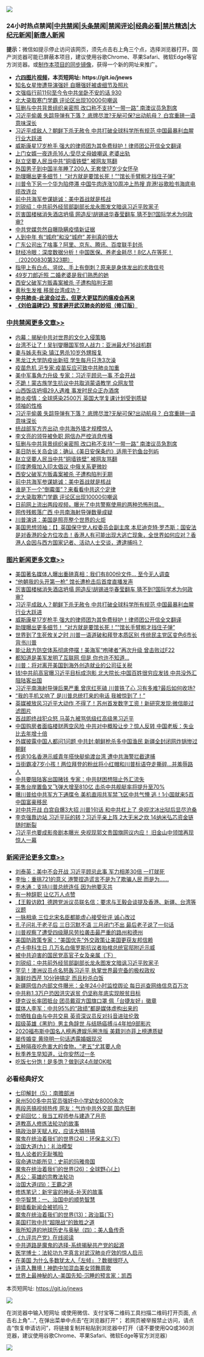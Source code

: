 ![](https://raw.githubusercontent.com/fqnews/bnews/master/64photo/fqnews-qr.jpg)

<div id="tt">
<h3>24小时热点禁闻|<a href="#%E4%B8%AD%E5%85%B1%E7%A6%81%E9%97%BB%E6%9B%B4%E5%A4%9A%E6%96%87%E7%AB%A0">中共禁闻</a>|<a href="#%E5%9B%BE%E7%89%87%E6%96%B0%E9%97%BB%E6%9B%B4%E5%A4%9A%E6%96%87%E7%AB%A0">头条禁闻</a>|<a href="#%E6%96%B0%E9%97%BB%E8%AF%84%E8%AE%BA%E6%9B%B4%E5%A4%9A%E6%96%87%E7%AB%A0">禁闻评论|<a href="#%E5%BF%85%E7%9C%8B%E7%BB%8F%E5%85%B8%E5%A5%BD%E6%96%87">经典必看|<a href="/video.md#%E7%A6%81%E7%89%87%E7%B2%BE%E9%80%89">禁片精选</a>|<a href="https://github.com/fqnews/djy/blob/master/gb/nf1351518.md#1">大纪元新闻</a>|<a href="https://github.com/fqnews/ntdtv/blob/master/gb/prog204.md#1">新唐人新闻</a></h3>
<div><b>提示：</b>微信如提示停止访问该网页，须先点击右上角三个点，选择浏览器打开。国产浏览器可能已屏蔽本项目，建议使用谷歌Chrome、苹果Safari、微软Edge等官方浏览器。或<a href="https://github.com/fqnews/bnews/blob/master/%E5%88%B6%E4%BD%9Cgit%E7%A6%81%E9%97%BB%E9%95%9C%E5%83%8F.md">制作本项目的同步镜像</a>，获得一个新的网址来推广。</div>
<ul>
<li><b><a href="http://d1.bdrive.tk/64.mp4" target="_blank">六四图片视频</a>，本页短网址: https://git.io/jnews</b></li>
<li><a href="/yule/20200830/1388085.md">知名女星惨遭导演强奸 自曝强奸被虐细节及照片</a></li>
<li><a href="/bannedvideo/20200830/1388074.md">文强临行前11句至今令中共坐卧不安的话 930</a></li>
<li><a href="/cbnews/20200830/1388033.md">北大录取寒门学霸 评论区出现10000句嘲讽</a></li>
<li><a href="/cbnews/20200830/1388202.md">狂删与中共背景组织亲密照 改口称不支持“一带一路” 南澳议员急割席</a></li>
<li><a href="/cbnews/20200830/1388250.md">习近平偷袭 失踪导弹有下落？ 底牌尽泄?无秘可保?出动航母？ 白宫重磅一语意味深长</a></li>
<li><a href="/topimagenews/20200831/1388357.md">习近平成敌人？朝鲜下杀无赦令 中共打破全球科学所有规范 中国最暴利血腥行业大跃进</a></li>
<li><a href="/topimagenews/20200830/1388071.md">威斯康星17岁枪手 强大的律师团为其免费辩护！律师团公开信全文翻译</a></li>
<li><a href="/baitai/20200830/1388220.md">上门女婿一夜连杀16人:受尽丈母娘嘲讽 老婆出轨</a></li>
<li><a href="/cbnews/20200830/1388137.md">赵立坚要人民当中共“铜墙铁壁” 被网友骂翻</a></li>
<li><a href="/baitai/20200830/1388294.md">外国男子到中国半年睡了200人 无套使17岁少女怀孕</a></li>
<li><a href="/topimagenews/20200830/1388032.md">助理曝出更多细节！ “对方就是要馆长死！”“馆长手臂粗才挡住子弹”</a></li>
<li><a href="/cnnews/20200830/1388209.md">川普令下另一个华为陷停滞 中国牛肉连涨10周冲上热搜 弃港!谷歌脸书海底电缆改连台</a></li>
<li><a href="/cbnews/20200830/1388035.md">前中共海军参谋姚诚：美中首战就是核战</a></li>
<li><a href="/comments/20200830/1388303.md">刘锐绍：中共前外经贸部副部长龙永图发文暗讽习近平败家子</a></li>
<li><a href="/topimagenews/20200831/1388362.md">厉害国楼梯消失酒店坍塌 网造反!胡锡进华春莹翻车 猜不到?国际学术为何政审?</a></li>
<li><a href="/ssgc/20200830/1388147.md">中共党媒忽然自曝隐瞒疫情新证据</a></li>
<li><a href="/lifebaike/20200830/1388195.md">人到中年 有“城府”和没“城府” 差别真的很大</a></li>
<li><a href="/baitai/20200831/1388373.md">广东公司出了啥事？阿里、京东、腾讯、百度联手封杀</a></li>
<li><a href="/bannedvideo/20200830/1388164.md">财经冷眼：深度数据分析！中国医保、养老金耗尽！8亿人在等死！（20200830第323期）</a></li>
<li><a href="/health/20200830/1388192.md">指甲上有白点、竖纹、手上有倒刺？原来是身体发出的求救信号</a></li>
<li><a href="/yule/20200831/1388387.md">49岁刀郎近照 二婚老婆是我们熟悉的她</a></li>
<li><a href="/cbnews/20200830/1388072.md">西安父破军方贩毒案被杀 子遭构陷判无期</a></li>
<li><a href="/cnnews/20200830/1388234.md">黄秋生发推 移居台湾成功？</a></li>
<li><b><a href="/comments/20200211/1275071.md" target="_blank">中共肺炎-此波会过去，但更大更猛烈的瘟疫会再来</a></b></li>
<li><b><a href="/comments/20200207/1272816.md" target="_blank">《刘伯温碑记》预言避开武汉肺炎的妙招（修订版）</a></b></li>
</ul>
</div>

<div class="catlist">
<h3><a href="/cbnews/" target="_blank">中共禁闻</a><span><a href="/cbnews/" target="_blank" rel="nofollow">更多文章>></a></span></h3>
<ul>
<li><a href="/cbnews/20200831/1388442.md" target="_blank">内幕：揭秘中共对世界的文化入侵策略</a></li>
<li><a href="/cbnews/20200831/1388431.md" target="_blank">台湾不让了！吴钊燮曝国军惊人战力：亚洲最大F16战机群</a></li>
<li><a href="/cbnews/20200831/1388430.md" target="_blank">妻与姊夫有染 镇江男杀10岁外甥报复</a></li>
<li><a href="/cbnews/20200831/1388409.md" target="_blank">黑龙江大学防疫出新招 学生每月只洗3次澡</a></li>
<li><a href="/cbnews/20200831/1388408.md" target="_blank">疫苗危机 沪专家:疫苗反应可致中共肺炎加重</a></li>
<li><a href="/cbnews/20200831/1388396.md" target="_blank">美中军事角力升级 专家：习近平顾忌一事 不会开战</a></li>
<li><a href="/cbnews/20200831/1388395.md" target="_blank">不跪！蒙古族学生抗议中共取消蒙语教学 众网友赞</a></li>
<li><a href="/cbnews/20200831/1388363.md" target="_blank">山西饭店坍塌29人遇难 事发时民众正办酒席</a></li>
<li><a href="/cbnews/20200830/1388341.md" target="_blank">肺炎疫情：全球感染2500万 英国大学复课计划受到质疑</a></li>
<li><a href="/cbnews/20200830/1388304.md" target="_blank">领袖的性格</a></li>
<li><a href="/cbnews/20200830/1388250.md" target="_blank">习近平偷袭 失踪导弹有下落？ 底牌尽泄?无秘可保?出动航母？ 白宫重磅一语意味深长</a></li>
<li><a href="/cbnews/20200830/1388238.md" target="_blank">统战部军方齐出动 中共海外猎才规模惊人</a></li>
<li><a href="/cbnews/20200830/1388231.md" target="_blank">李文亮的领导被免职 网信办严控消息传播</a></li>
<li><a href="/cbnews/20200830/1388202.md" target="_blank">狂删与中共背景组织亲密照 改口称不支持“一带一路” 南澳议员急割席</a></li>
<li><a href="/cbnews/20200830/1388188.md" target="_blank">美日防长关岛会谈：确认《美日安保条约》适用于钓鱼台列屿</a></li>
<li><a href="/cbnews/20200830/1388137.md" target="_blank">赵立坚要人民当中共“铜墙铁壁” 被网友骂翻</a></li>
<li><a href="/cbnews/20200830/1388136.md" target="_blank">印度邀俄加入印太倡议 中俄关系更微妙</a></li>
<li><a href="/cbnews/20200830/1388072.md" target="_blank">西安父破军方贩毒案被杀 子遭构陷判无期</a></li>
<li><a href="/cbnews/20200830/1388035.md" target="_blank">前中共海军参谋姚诚：美中首战就是核战</a></li>
<li><a href="/cbnews/20200830/1388034.md" target="_blank">谁是下一个“倒霉蛋”？来看看中共这个定律</a></li>
<li><a href="/cbnews/20200830/1388033.md" target="_blank">北大录取寒门学霸 评论区出现10000句嘲讽</a></li>
<li><a href="/cbnews/20200830/1387996.md" target="_blank">日前网上流出两段视频，曝光了中共警察使用的两种恐怖刑具。</a></li>
<li><a href="/cbnews/20200830/1387940.md" target="_blank">网传残骸落广西 中共南海射导弹数量成疑</a></li>
<li><a href="/cbnews/20200830/1387932.md" target="_blank">川普演讲：美国是照亮整个世界的火炬</a></li>
<li><a href="/cbnews/20200829/1387849.md" target="_blank">美国思想领袖：【】英国保守党人权委员会副主席 本尼迪克特·罗杰斯：国安法是对香港的全方位攻击！香港人有可能出现大逃亡现象，全世界如何应对？香港人会因与西方国家记者、活动人士交谈，遭逮捕吗？</a></li>

</ul>
</div>
<div class="catlist">
<h3><a href="/topimagenews/" target="_blank">图片新闻</a><span><a href="/topimagenews/" target="_blank" rel="nofollow">更多文章>></a></span></h3>
<ul>
<li><a href="/topimagenews/20200831/1388449.md" target="_blank">美国著名媒体人曝出重磅真相：我们有800份文件… 至今无人调查</a></li>
<li><a href="/topimagenews/20200831/1388426.md" target="_blank">“他朝我的头开第一枪” 馆长遭枪击后首度直播发声</a></li>
<li><a href="/topimagenews/20200831/1388362.md" target="_blank">厉害国楼梯消失酒店坍塌 网造反!胡锡进华春莹翻车 猜不到?国际学术为何政审?</a></li>
<li><a href="/topimagenews/20200831/1388357.md" target="_blank">习近平成敌人？朝鲜下杀无赦令 中共打破全球科学所有规范 中国最暴利血腥行业大跃进</a></li>
<li><a href="/topimagenews/20200830/1388071.md" target="_blank">威斯康星17岁枪手 强大的律师团为其免费辩护！律师团公开信全文翻译</a></li>
<li><a href="/topimagenews/20200830/1388032.md" target="_blank">助理曝出更多细节！ “对方就是要馆长死！”“馆长手臂粗才挡住子弹”</a></li>
<li><a href="/topimagenews/20200829/1387868.md" target="_blank">世界到了生死攸关之时 川普一语道破和拜登本质区别 传统民主党区变色6市长背书川普</a></li>
<li><a href="/topimagenews/20200829/1387710.md" target="_blank">能让敌方防空体系彻底停摆！美海军“咆哮者”再次升级 曾击败过F22</a></li>
<li><a href="/topimagenews/20200829/1387697.md" target="_blank">都知道是美军发明了互联网 但是 你也许不知道…</a></li>
<li><a href="/topimagenews/20200829/1387452.md" target="_blank">川普：将对离开美国到海外创造就业的公司征关税</a></li>
<li><a href="/topimagenews/20200828/1387286.md" target="_blank">钱!中共前高官曝习近平目标成泡影 北大院长:中国百姓很穷应发钱 中共没外汇阻陆客出国</a></li>
<li><a href="/topimagenews/20200828/1387239.md" target="_blank">习近平南海射导弹后果严重 曾庆红死磕 川普铁了心 习有多难?最后如何收场?</a></li>
<li><a href="/topimagenews/20200828/1387154.md" target="_blank">“我的手机又响了 是川普总统打来的电话 我被惊到了！”</a></li>
<li><a href="/topimagenews/20200827/1386825.md" target="_blank">英媒被放风习近平大动作 不得了！苏州首发数字工资！新研究发现:微信能过滤图片</a></li>
<li><a href="/topimagenews/20200827/1386824.md" target="_blank">首战即终战犯众怒 马英九被骂低级红高级黑习近平</a></li>
<li><a href="/topimagenews/20200827/1386771.md" target="_blank">中国购房者面临楼财两空风险 中共对中概股让步？惊人反转 中国老板：失业比去年增十倍</a></li>
<li><a href="/topimagenews/20200827/1386697.md" target="_blank">外媒披露中国人都问1问题 中共封:朝鲜枪杀多中国渔民 新疆全封闭网炸锅惨过朝鲜</a></li>
<li><a href="/topimagenews/20200827/1386650.md" target="_blank">传逾10名香港示威青年搭快艇偷渡台湾 遭中共海警拦截逮捕</a></li>
<li><a href="/topimagenews/20200827/1386649.md" target="_blank">当街霸凌7岁小孩！两位拜登的粉丝将小红帽和川普标语夺走撕碎…并羞辱路人</a></li>
<li><a href="/topimagenews/20200827/1386619.md" target="_blank">中共要阻陆客出国赌钱 专家：中共财困想阻止外汇流失</a></li>
<li><a href="/topimagenews/20200827/1386557.md" target="_blank">美售台岸置鱼叉飞弹大增至810亿 击杀中共舰艇率将提升至70%</a></li>
<li><a href="/topimagenews/20200827/1386288.md" target="_blank">曝川普给中共军方下通牒令 美机直闯共军禁飞区中共气懵 逃！1小国就来5百中国富豪移民</a></li>
<li><a href="/topimagenews/20200826/1386183.md" target="_blank">对中共开战 白宫自爆3大招 川普1句话 和中共杠上了 央视沈冰出狱后显尽沧桑</a></li>
<li><a href="/topimagenews/20200826/1386158.md" target="_blank">李克强靠边站 习近平玩的转？习近平亲上阵 2大无米之炊 14纳米弘芯资金链随时断裂</a></li>
<li><a href="/topimagenews/20200825/1385728.md" target="_blank">习近平也要成影帝剧本曝光 央视现郭文贵国旗网议内应！ 旧金山中领馆再现惊人一幕</a></li>

</ul>
</div>
<div class="catlist">
<h3><a href="/comments/" target="_blank">新闻评论</a><span><a href="/comments/" target="_blank" rel="nofollow">更多文章>></a></span></h3>
<ul>
<li><a href="/comments/20200831/1388454.md" target="_blank">刘泰英：美中不会开战 习近平顾忌此事 军力相差30倍 一打就死</a></li>
<li><a href="/comments/20200831/1388453.md" target="_blank">李怡：重挑721的意义 港警捏造谎言不是为了欺骗人民 而是为……</a></li>
<li><a href="/comments/20200831/1388451.md" target="_blank">李木通：支持川普总统连任 因为他要灭共</a></li>
<li><a href="/comments/20200831/1388450.md" target="_blank">有一种辞职 让亿万人点赞</a></li>
<li><a href="/comments/20200831/1388444.md" target="_blank">【王毅访欧】德跨党派议员联名信：要求与王毅会谈提及香港、新疆、台湾等议题</a></li>
<li><a href="/comments/20200831/1388433.md" target="_blank">一脉相承 三位北宋名臣都能虚心接受批评 诚心改过</a></li>
<li><a href="/comments/20200831/1388420.md" target="_blank">孔子问礼于老子后 三日沉默不语 三月闭门不出 最后老子说了一句话</a></li>
<li><a href="/comments/20200831/1388413.md" target="_blank">川普视察了遭受四级飓风劳拉袭击最严重的路州和德州</a></li>
<li><a href="/comments/20200831/1388393.md" target="_blank">美国防政策专家：“美国优先”外交政策让美国更获友邦信赖</a></li>
<li><a href="/comments/20200831/1388392.md" target="_blank">卢卡申科生日 几万名白俄罗斯抗议者抬棺总统官邸附近示威</a></li>
<li><a href="/comments/20200831/1388367.md" target="_blank">被中共迫害的国民党高官子女及亲属（下）</a></li>
<li><a href="/comments/20200830/1388303.md" target="_blank">刘锐绍：中共前外经贸部副部长龙永图发文暗讽习近平败家子</a></li>
<li><a href="/comments/20200830/1388277.md" target="_blank">罕见！澳洲议员点名怒轰习近平 执掌世界最完备的极权政权</a></li>
<li><a href="/comments/20200830/1388256.md" target="_blank">海鲜炒西芹 10分钟搞定 而且秒杀白饭</a></li>
<li><a href="/comments/20200830/1388253.md" target="_blank">新疆网信办内部文件曝光：全年24小时监控舆论 每日巡查网络信息百万次</a></li>
<li><a href="/comments/20200830/1388252.md" target="_blank">中共称1.3万户恐因洪灾返贫 仍坚称年底实现脱贫目标</a></li>
<li><a href="/comments/20200830/1388236.md" target="_blank">捷克议长率团抵台 团员戴双方国旗口罩 佩「台捷友好」徽章</a></li>
<li><a href="/comments/20200830/1388232.md" target="_blank">媒体人李军：中共95%的“政绩”都是媒体虚构出来的</a></li>
<li><a href="/comments/20200830/1388212.md" target="_blank">勿牺牲自由与中共交易 英资深议员反对抖音进驻伦敦</a></li>
<li><a href="/comments/20200830/1388211.md" target="_blank">超级英雄《黑豹》男主角辞世 与结肠癌搏斗4年拍9部影片</a></li>
<li><a href="/comments/20200830/1388204.md" target="_blank">2020福布斯中国名人榜再遭娱乐圈洗版 美籍刘亦菲上榜遭质疑</a></li>
<li><a href="/comments/20200830/1388165.md" target="_blank">屡传婚变 黄晓明一句话透露婚姻现况</a></li>
<li><a href="/comments/20200830/1388159.md" target="_blank">五种隔夜吃危害大的食物，“老五”尤其要人命</a></li>
<li><a href="/comments/20200830/1388158.md" target="_blank">秋季养生早知道，让你安然过一冬</a></li>
<li><a href="/comments/20200830/1388157.md" target="_blank">吃饭七分饱！是多饱？做到这4点就OK啦</a></li>

</ul>
</div>

<div class="catlist">
<h3>必看经典好文</h3>
<ul>
<li><a href="/comments/20200817/1381339.md" target="_blank">七印解封（5）：南赡部洲</a></li>
<li><a href="/comments/20200704/783272.md" target="_blank">泉州500多中共官员强奸中小学幼女8000余次</a></li>
<li><a href="/cbnews/20200703/1355059.md" target="_blank">两段恶搞视频热传 网友：气炸中共外交部 国内狂删</a></li>
<li><a href="/aomi/history/20141104/323033.md" target="_blank">史前回忆：我当工程师参与建造了月亮</a></li>
<li><a href="/comments/20200805/1375080.md" target="_blank">道教高人修炼法轮功的故事</a></li>
<li><a href="/comments/20200814/1379994.md" target="_blank">搞政治是天赋人权，应该大搞特搞</a></li>
<li><a href="/cbnews/20180907/994846.md" target="_blank">魔鬼在统治着我们的世界(24)：环保主义(下)</a></li>
<li><a href="/cbnews/20180315/914943.md" target="_blank">治国大道(九)：礼治模型</a></li>
<li><a href="/comments/20200606/783250.md" target="_blank">牲人论者的无耻嘴脸</a></li>
<li><a href="/cbnews/20180711/970353.md" target="_blank">宿命通功能所见：史前的玛雅帝国</a></li>
<li><a href="/comments/20181210/1044798.md" target="_blank">魔鬼在统治着我们的世界(26)：全球野心(上)</a></li>
<li><a href="/comments/20200313/1292991.md" target="_blank">愚公：英雄的宗教法轮功</a></li>
<li><a href="/cbnews/20180310/912637.md" target="_blank">治国大道(四)：王霸之道</a></li>
<li><a href="/comments/20190418/1115565.md" target="_blank">修炼笔记：新宇宙的神话-补天的故事</a></li>
<li><a href="/comments/20200605/1340202.md" target="_blank">中华智慧：一、治国中的顺势智慧</a></li>
<li><a href="/fanqiang/20200616/1345793.md" target="_blank">翻墙看新闻会被抓吗？</a></li>
<li><a href="/topimagenews/20180602/951960.md" target="_blank">魔鬼在统治着我们的世界(13)：政治篇(下)</a></li>
<li><a href="/comments/20200731/1372471.md" target="_blank">美国打败中共“超限战”的致胜之道</a></li>
<li><a href="/tculture/xiulian/20170729/799172.md" target="_blank">我所知道的地球历史与奥秘（四）：美人鱼传奇</a></li>
<li><a href="/bookonline/20131116/201057.md" target="_blank">《九评共产党》在线阅读</a></li>
<li><a href="/comments/20181209/1044543.md" target="_blank">中共道路是魔鬼的选择-系统揭秘共产党的起源</a></li>
<li><a href="/comments/20200820/1382989.md" target="_blank">医学博士：法轮功九字真言对武汉肺炎疗效的惊人启示</a></li>
<li><a href="/comments/20200427/1319933.md" target="_blank">在美国 为什么多数犹太人「左倾」？数据很吓人</a></li>
<li><a href="/topimagenews/20170208/656009.md" target="_blank">诗意入舞境！神韵中加混血美女领舞周歌</a></li>
<li><a href="/comments/20200605/783244.md" target="_blank">世界上最神秘的人-美国先知-沉睡的预言家：凯西</a></li>

</ul>
</div>

本页短网址: https://git.io/jnews

![](https://raw.githubusercontent.com/fqnews/bnews/master/64photo/fqnews-qr.jpg)

在浏览器中输入短网址 或使用微信、支付宝等二维码工具扫描二维码打开页面, 点击右上角"...", 在弹出菜单中点击“在浏览器打开”； 若网页被举报禁止访问，请点击“恢复申请访问”，将链接复制并粘贴到浏览器中打开（请不要使用QQ或360浏览器，建议使用谷歌Chrome、苹果Safari、微软Edge等官方浏览器）

![](https://raw.githubusercontent.com/fqnews/bnews/master/64photo/wx.jpg)